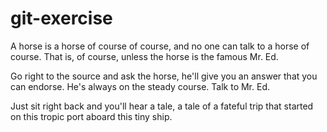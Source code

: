# git-exercise

A horse is a horse of course of course, and no one can talk to a horse of course. That is, of course, unless the horse is the famous Mr. Ed.

Go right to the source and ask the horse, he'll give you an answer that you can endorse. He's always on the steady course. Talk to Mr. Ed.

Just sit right back and you'll hear a tale, a tale of a fateful trip that started on this tropic port aboard this tiny ship.